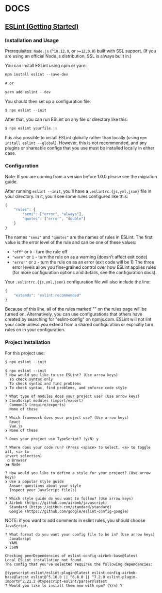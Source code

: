 # DOCS

## [ESLint (Getting Started)](https://eslint.org/docs/user-guide/getting-started)

### Installation and Usage
Prerequisites: `Node.js` (`^10.12.0`, or `>=12.0.0`) built with SSL support. (If you are using an official Node.js distribution, SSL is always built in.)

You can install ESLint using npm or yarn:
```javascript
npm install eslint --save-dev

# or

yarn add eslint --dev
```

You should then set up a configuration file:

```javascript
$ npx eslint --init
```

After that, you can run ESLint on any file or directory like this:
```javascript
$ npx eslint yourfile.js
```

It is also possible to install ESLint globally rather than locally (using `npm install eslint --global`). However, this is not recommended, and any plugins or shareable configs that you use must be installed locally in either case.

### Configuration
Note: If you are coming from a version before 1.0.0 please see the migration guide.

After running `eslint --init`, you'll have a `.eslintrc.{js,yml,json}` file in your directory. In it, you'll see some rules configured like this:

```javascript
{
    "rules": {
        "semi": ["error", "always"],
        "quotes": ["error", "double"]
    }
}
```

The names `"semi"` and `"quotes"` are the names of rules in ESLint. The first value is the error level of the rule and can be one of these values:

* `"off"` or `0` - turn the rule off
* `"warn"` or `1` - turn the rule on as a warning (doesn't affect exit code)
* `"error"` or `2` - turn the rule on as an error (exit code will be 1)
The three error levels allow you fine-grained control over how ESLint applies rules (for more configuration options and details, see the configuration docs).

Your `.eslintrc.{js,yml,json}` configuration file will also include the line:

```javascript
{
    "extends": "eslint:recommended"
}
```

Because of this line, all of the rules marked "" on the rules page will be turned on. Alternatively, you can use configurations that others have created by searching for "eslint-config" on npmjs.com. ESLint will not lint your code unless you extend from a shared configuration or explicitly turn rules on in your configuration.

### Project Installation

For this project use:
```javascript
$ npx eslint --init
```

```console
$ npx eslint --init
? How would you like to use ESLint? (Use arrow keys)
  To check syntax only 
  To check syntax and find problems 
❯ To check syntax, find problems, and enforce code style
```

```console
? What type of modules does your project use? (Use arrow keys)
❯ JavaScript modules (import/export) 
  CommonJS (require/exports) 
  None of these 
```

```console
? Which framework does your project use? (Use arrow keys)
  React 
  Vue.js 
❯ None of these
```

```console
? Does your project use TypeScript? (y/N) y
```

```console
? Where does your code run? (Press <space> to select, <a> to toggle all, <i> to 
invert selection)
 ◯ Browser
❯◉ Node
```

```console
? How would you like to define a style for your project? (Use arrow keys)
❯ Use a popular style guide 
  Answer questions about your style 
  Inspect your JavaScript file(s) 
```

```console
? Which style guide do you want to follow? (Use arrow keys)
❯ Airbnb (https://github.com/airbnb/javascript) 
  Standard (https://github.com/standard/standard) 
  Google (https://github.com/google/eslint-config-google) 
```

NOTE: if you want to add comments in eslint rules, you should choose `JavaScript`.

```console
? What format do you want your config file to be in? (Use arrow keys)
  JavaScript 
  YAML 
❯ JSON  
```

```console
Checking peerDependencies of eslint-config-airbnb-base@latest
Local ESLint installation not found.
The config that you've selected requires the following dependencies:

@typescript-eslint/eslint-plugin@latest eslint-config-airbnb-base@latest eslint@^5.16.0 || ^6.8.0 || ^7.2.0 eslint-plugin-import@^2.21.2 @typescript-eslint/parser@latest
? Would you like to install them now with npm? (Y/n) Y
```